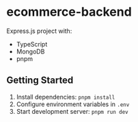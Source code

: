 # ecommerce-backend

Express.js project with:
- TypeScript
- MongoDB
- pnpm

## Getting Started

1. Install dependencies: `pnpm install`
2. Configure environment variables in `.env`
3. Start development server: `pnpm run dev`
